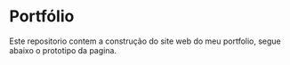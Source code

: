 # Portfólio

Este repositorio contem a construção do site web do meu portfolio, segue abaixo o prototipo da pagina.